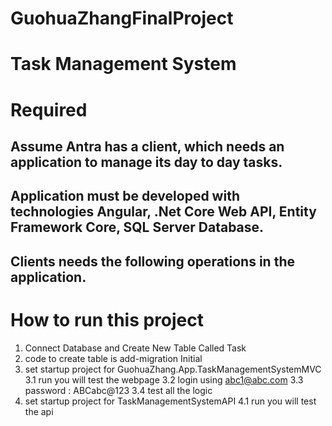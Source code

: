 # GuohuaZhangFinalProject
# Task Management System

# Required 
## Assume Antra has a client, which needs an application to manage its day to day tasks. 
## Application must be developed with technologies Angular, .Net Core Web API, Entity Framework Core, SQL Server Database.
## Clients needs the following operations in the application.

# How to run this project
1. Connect Database and Create New Table Called Task
2. code to create table is add-migration Initial
3. set startup project for GuohuaZhang.App.TaskManagementSystemMVC
	3.1 run you will test the webpage
	3.2 login using abc1@abc.com
	3.3 password : ABCabc@123
	3.4 test all the logic
4. set startup project for TaskManagementSystemAPI
	4.1 run you will test the api

